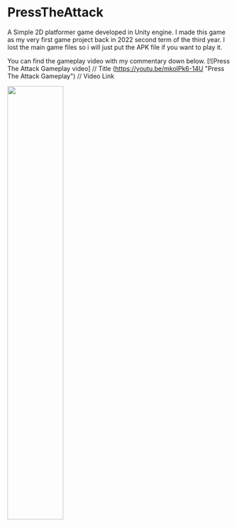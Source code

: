 # PressTheAttack

A Simple 2D platformer game developed in Unity engine. I made this game as my very first game project back in 2022 second term of the third year. I lost the main game files so i will just put the APK file if you want to play it.

You can find the gameplay video with my commentary down below.
[![Press The Attack Gameplay video]          // Title
(https://youtu.be/mkolPk6-14U "Press The Attack Gameplay")    // Video Link

[<img src="https://i.ytimg.com/vi/mkolPk6-14U/maxresdefault.jpg" width="50%">](https://youtu.be/mkolPk6-14U "Press The Attack Gameplay")
